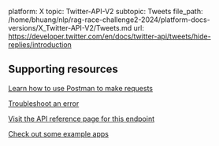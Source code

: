 platform: X
topic: Twitter-API-V2
subtopic: Tweets
file_path: /home/bhuang/nlp/rag-race-challenge2-2024/platform-docs-versions/X_Twitter-API-V2/Tweets.md
url: https://developer.twitter.com/en/docs/twitter-api/tweets/hide-replies/introduction

## Supporting resources

[Learn how to use Postman to make requests](https://developer.twitter.com/en/docs/tutorials/postman-getting-started "Learn how to use Postman to make requests")

[Troubleshoot an error](https://developer.twitter.com/en/support/twitter-api "Troubleshoot an error")

[Visit the API reference page for this endpoint](https://developer.twitter.com/en/docs/twitter-api/tweets/lookup/api-reference "Visit the API reference page for this endpoint")

[Check out some example apps](https://developer.twitter.com/en/docs/twitter-api/tweets/hide-replies/apps "Check out some example apps")